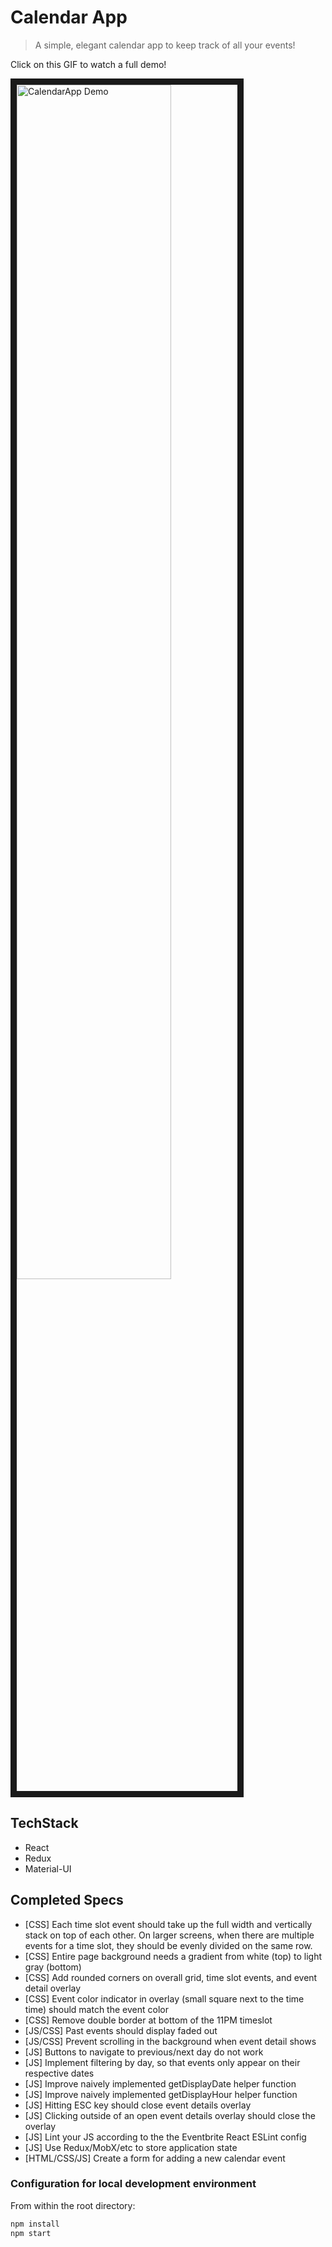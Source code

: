 # Calendar App
> A simple, elegant calendar app to keep track of all your events! 

Click on this GIF to watch a full demo!

<a href="https://www.youtube.com/watch?v=KYSEEVT5WLY"><img src="https://i.imgflip.com/289ltk.gif" title="CalendarApp Demo" width="70%" border="10"/></a>

## TechStack

- React
- Redux
- Material-UI

## Completed Specs

- [CSS] Each time slot event should take up the full width and vertically stack on top of each other. On larger screens, when there are multiple events for a time slot, they should be evenly divided on the same row.
- [CSS] Entire page background needs a gradient from white (top) to light gray (bottom)
- [CSS] Add rounded corners on overall grid, time slot events, and event detail overlay
- [CSS] Event color indicator in overlay (small square next to the time time) should match the event color
- [CSS] Remove double border at bottom of the 11PM timeslot
- [JS/CSS] Past events should display faded out
- [JS/CSS] Prevent scrolling in the background when event detail shows
- [JS] Buttons to navigate to previous/next day do not work
- [JS] Implement filtering by day, so that events only appear on their respective dates
- [JS] Improve naively implemented getDisplayDate helper function
- [JS] Improve naively implemented getDisplayHour helper function
- [JS] Hitting ESC key should close event details overlay
- [JS] Clicking outside of an open event details overlay should close the overlay
- [JS] Lint your JS according to the the Eventbrite React ESLint config
- [JS] Use Redux/MobX/etc to store application state
- [HTML/CSS/JS] Create a form for adding a new calendar event

### Configuration for local development environment

From within the root directory:

```sh
npm install
npm start
```